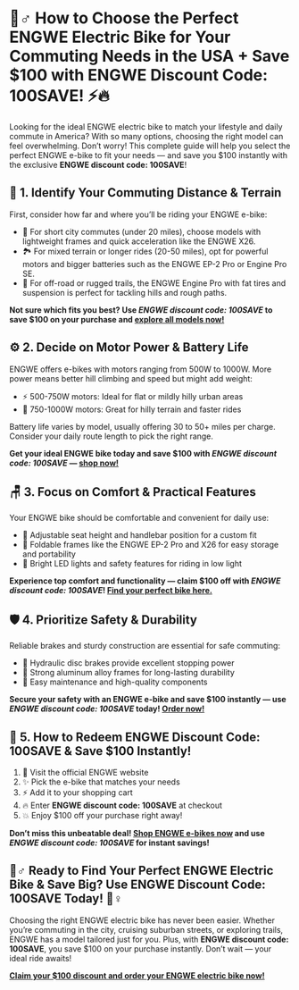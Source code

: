 <h1>🚴♂️ How to Choose the Perfect ENGWE Electric Bike for Your Commuting Needs in the USA + Save $100 with ENGWE Discount Code: 100SAVE! ⚡️🔥</h1>

<p>Looking for the ideal ENGWE electric bike to match your lifestyle and daily commute in America? With so many options, choosing the right model can feel overwhelming. Don’t worry! This complete guide will help you select the perfect ENGWE e-bike to fit your needs — and save you $100 instantly with the exclusive <strong>ENGWE discount code: 100SAVE</strong>!</p>

<h2>🔎 1. Identify Your Commuting Distance & Terrain</h2>
<p>First, consider how far and where you’ll be riding your ENGWE e-bike:</p>
<ul>
<li>🚦 For short city commutes (under 20 miles), choose models with lightweight frames and quick acceleration like the ENGWE X26.</li>
<li>🏞️ For mixed terrain or longer rides (20-50 miles), opt for powerful motors and bigger batteries such as the ENGWE EP-2 Pro or Engine Pro SE.</li>
<li>💪 For off-road or rugged trails, the ENGWE Engine Pro with fat tires and suspension is perfect for tackling hills and rough paths.</li>
</ul>
<p><strong>Not sure which fits you best? Use <em>ENGWE discount code: 100SAVE</em> to save $100 on your purchase and <a href="https://engwe-bikes.com/?ref=TONYPHAM" target="_blank" rel="noopener noreferrer">explore all models now!</a></strong></p>

<h2>⚙️ 2. Decide on Motor Power & Battery Life</h2>
<p>ENGWE offers e-bikes with motors ranging from 500W to 1000W. More power means better hill climbing and speed but might add weight:</p>
<ul>
<li>⚡ 500-750W motors: Ideal for flat or mildly hilly urban areas</li>
<li>🚀 750-1000W motors: Great for hilly terrain and faster rides</li>
</ul>
<p>Battery life varies by model, usually offering 30 to 50+ miles per charge. Consider your daily route length to pick the right range.</p>
<p><strong>Get your ideal ENGWE bike today and save $100 with <em>ENGWE discount code: 100SAVE</em> — <a href="https://engwe-bikes.com/?ref=TONYPHAM" target="_blank" rel="noopener noreferrer">shop now!</a></strong></p>

<h2>🪑 3. Focus on Comfort & Practical Features</h2>
<p>Your ENGWE bike should be comfortable and convenient for daily use:</p>
<ul>
<li>💺 Adjustable seat height and handlebar position for a custom fit</li>
<li>🚴 Foldable frames like the ENGWE EP-2 Pro and X26 for easy storage and portability</li>
<li>🔦 Bright LED lights and safety features for riding in low light</li>
</ul>
<p><strong>Experience top comfort and functionality — claim $100 off with <em>ENGWE discount code: 100SAVE</em>! <a href="https://engwe-bikes.com/?ref=TONYPHAM" target="_blank" rel="noopener noreferrer">Find your perfect bike here.</a></strong></p>

<h2>🛡️ 4. Prioritize Safety & Durability</h2>
<p>Reliable brakes and sturdy construction are essential for safe commuting:</p>
<ul>
<li>🛑 Hydraulic disc brakes provide excellent stopping power</li>
<li>💪 Strong aluminum alloy frames for long-lasting durability</li>
<li>🔧 Easy maintenance and high-quality components</li>
</ul>
<p><strong>Secure your safety with an ENGWE e-bike and save $100 instantly — use <em>ENGWE discount code: 100SAVE</em> today! <a href="https://engwe-bikes.com/?ref=TONYPHAM" target="_blank" rel="noopener noreferrer">Order now!</a></strong></p>

<h2>🎯 5. How to Redeem ENGWE Discount Code: 100SAVE & Save $100 Instantly!</h2>
<ol>
<li>🚀 Visit the official ENGWE website</li>
<li>✨ Pick the e-bike that matches your needs</li>
<li>⚡ Add it to your shopping cart</li>
<li>🔥 Enter <strong>ENGWE discount code: 100SAVE</strong> at checkout</li>
<li>💥 Enjoy $100 off your purchase right away!</li>
</ol>
<p><strong>Don’t miss this unbeatable deal! <a href="https://engwe-bikes.com/?ref=TONYPHAM" target="_blank" rel="noopener noreferrer">Shop ENGWE e-bikes now</a> and use <em>ENGWE discount code: 100SAVE</em> for instant savings!</strong></p>

<h2>🚴♂️ Ready to Find Your Perfect ENGWE Electric Bike & Save Big? Use ENGWE Discount Code: 100SAVE Today! 🚴♀️</h2>
<p>Choosing the right ENGWE electric bike has never been easier. Whether you’re commuting in the city, cruising suburban streets, or exploring trails, ENGWE has a model tailored just for you. Plus, with <strong>ENGWE discount code: 100SAVE</strong>, you save $100 on your purchase instantly. Don’t wait — your ideal ride awaits!</p>
<p><strong><a href="https://engwe-bikes.com/?ref=TONYPHAM" target="_blank" rel="noopener noreferrer">Claim your $100 discount and order your ENGWE electric bike now!</a></strong></p>

